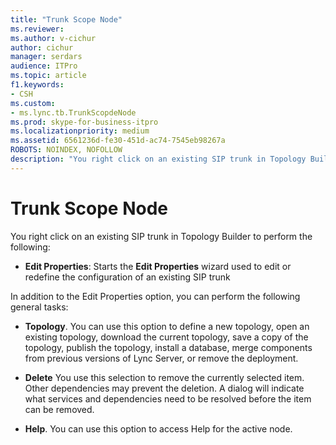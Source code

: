 ```yaml
---
title: "Trunk Scope Node"
ms.reviewer: 
ms.author: v-cichur
author: cichur
manager: serdars
audience: ITPro
ms.topic: article
f1.keywords:
- CSH
ms.custom:
- ms.lync.tb.TrunkScopdeNode
ms.prod: skype-for-business-itpro
ms.localizationpriority: medium
ms.assetid: 6561236d-fe30-451d-ac74-7545eb98267a
ROBOTS: NOINDEX, NOFOLLOW
description: "You right click on an existing SIP trunk in Topology Builder to perform the following:"
---
```


# Trunk Scope Node
 
You right click on an existing SIP trunk in Topology Builder to perform the following:
  
- **Edit Properties**: Starts the **Edit Properties** wizard used to edit or redefine the configuration of an existing SIP trunk
    
In addition to the Edit Properties option, you can perform the following general tasks:
  
- **Topology**. You can use this option to define a new topology, open an existing topology, download the current topology, save a copy of the topology, publish the topology, install a database, merge components from previous versions of Lync Server, or remove the deployment.
    
- **Delete** You use this selection to remove the currently selected item. Other dependencies may prevent the deletion. A dialog will indicate what services and dependencies need to be resolved before the item can be removed.
    
- **Help**. You can use this option to access Help for the active node.
    

